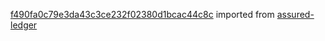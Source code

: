 [f490fa0c79e3da43c3ce232f02380d1bcac44c8c](https://github.com/insolar/assured-ledger/commit/f490fa0c79e3da43c3ce232f02380d1bcac44c8c) imported from [assured-ledger](https://github.com/insolar/assured-ledger)
